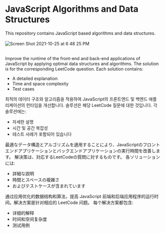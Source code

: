 # JavaScript Algorithms and Data Structures
This repository contains JavaScript based algorithms and data structures.
<br /><br />
![Screen Shot 2021-10-25 at 6 48 25 PM](https://user-images.githubusercontent.com/64110146/138642086-249f7975-1b1b-4ae9-876c-b856ff7fe91a.png)
<br /><br />

Improve the runtime of the front-end and back-end applications of JavaScript by applying optimal data structures and algorithms. 
The solution is for the corresponding LeetCode question. 
Each solution contains: 
* A detailed explanation
* Time and space complexity
* Test cases

최적의 데이터 구조와 알고리즘을 적용하여 JavaScript의 프론트엔드 및 백엔드 애플리케이션의 런타임을 개선합니다. 
솔루션은 해당 LeetCode 질문에 대한 것입니다. 
각 솔루션에는: 
* 자세한 설명 
* 시간 및 공간 복잡성 
* 테스트 사례가 포함되어 있습니다

最適なデータ構造とアルゴリズムを適用することにより、JavaScriptのフロントエンドアプリケーションとバックエンドアプリケーションの実行時間を改善します。
解決策は、対応するLeetCodeの質問に対するものです。
各ソリューションには:
* 詳細な説明
* 時間とスペースの複雑さ
* およびテストケースが含まれています

通过应用优化的数据结构和算法，提高 JavaScript 前端和后端应用程序的运行时间。解决方案是针对相应的 LeetCode 问题。
每个解决方案都包含:
* 详细的解释
* 时间和空间复杂度
* 测试用例
